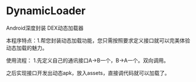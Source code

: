 # DynamicLoader
Android深度封装 DEX动态加载器

本程序特点：1.帮您封装动态加载功能，您只需按照要求定义接口就可以完美体验动态加载的魅力。

使用流程：
1.先定义自己的通讯接口A->B一个，B->A一个。双向调用。

之后实现接口开发出动态apk，放入assets，直接调代码就可以加载了。

